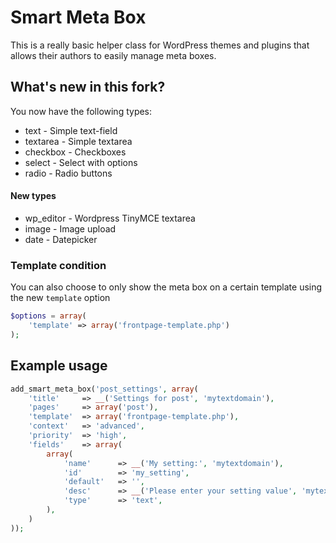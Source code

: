 # Smart Meta Box

This is a really basic helper class for WordPress themes and plugins that allows their authors to easily manage meta boxes. 

## What's new in this fork?
You now have the following types:

* text - Simple text-field
* textarea - Simple textarea
* checkbox - Checkboxes
* select - Select with options
* radio - Radio buttons

#### New types

* wp_editor - Wordpress TinyMCE textarea
* image - Image upload
* date - Datepicker

### Template condition

You can also choose to only show the meta box on a certain template using the new `template` option

```php
$options = array(
	'template' => array('frontpage-template.php')
);
```

## Example usage
```php
add_smart_meta_box('post_settings', array(
	'title'		=> __('Settings for post', 'mytextdomain'),
	'pages'		=> array('post'),
	'template'	=> array('frontpage-template.php'),
	'context'	=> 'advanced',
	'priority'	=> 'high',
	'fields'	=> array(
		array(
			'name' 		=> __('My setting:', 'mytextdomain'),
			'id' 		=> 'my_setting',
			'default'	=> '',
			'desc' 		=> __('Please enter your setting value', 'mytextdomain'),
			'type' 		=> 'text',
		),
	)
));
```